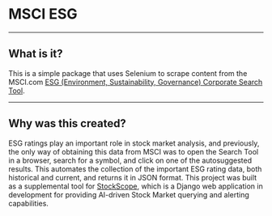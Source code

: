 # MSCI ESG
---
## What is it?
This is a simple package that uses Selenium to scrape content from the MSCI.com [ESG (Environment, Sustainability, Governance) Corporate Search Tool](https://www.msci.com/our-solutions/esg-investing/esg-ratings/esg-ratings-corporate-search-tool/issuer/tesla-inc/IID000000002594878). 

---
## Why was this created?
ESG ratings play an important role in stock market analysis, and previously, the only way of obtaining this data from MSCI was to open the Search Tool in a browser, search for a symbol, and click on one of the autosuggested results. This automates the collection of the important ESG rating data, both historical and current, and returns it in JSON format. 
This project was built as a supplemental tool for [StockScope](https://github.com/austinjhunt/stockscope), which is a Django web application in development for providing AI-driven Stock Market querying and alerting capabilities. 